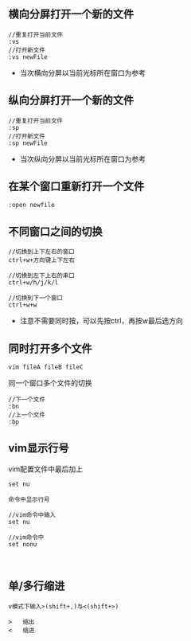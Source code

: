## 横向分屏打开一个新的文件

    //重复打开当前文件
    :vs
    //打开新文件
    :vs newFile

* 当次横向分屏以当前光标所在窗口为参考    
  
## 纵向分屏打开一个新的文件

    //重复打开当前文件
    :sp 
    //打开新文件
    :sp newFile

* 当次纵向分屏以当前光标所在窗口为参考      

## 在某个窗口重新打开一个文件

    :open newfile

## 不同窗口之间的切换

    //切换到上下左右的窗口
    ctrl+w+方向键上下左右 
    
    //切换到左下上右的串口
    ctrl+w/h/j/k/l
    
    //切换到下一个窗口
    ctrl+w+w

* 注意不需要同时按，可以先按ctrl，再按w最后选方向

## 同时打开多个文件

    vim fileA fileB fileC

同一个窗口多个文件的切换

    //下一个文件
    :bn 
    //上一个文件
    :bp

## vim显示行号
vim配置文件中最后加上

    set nu

`命令中显示行号`

    //vim命令中输入
    set nu
    
    //vim命令中
    set nonu


​    
## 单/多行缩进

    v模式下输入>(shift+,)与<(shift+>)
    
    >   缩出
    <   缩进